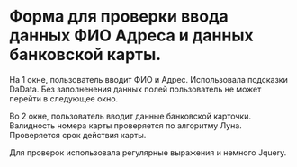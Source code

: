 # Форма для проверки ввода данных ФИО Адреса и данных банковской карты.

На 1 окне, пользователь вводит ФИО и Адрес. 
Использовала  подсказки DaData. 
Без заполненения данных полей пользователь не может перейти в следующее окно.

Во 2 окне, пользователь вводит данные банковской карточки.
Валидность номера карты проверяется по алгоритму Луна.
Проверяется срок действия карты.

Для проверок использовала регулярные выражения и немного Jquery.

